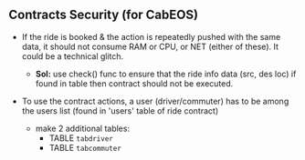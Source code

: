 ## Contracts Security (for CabEOS)
* If the ride is booked & the action is repeatedly pushed with the same data, it should not consume RAM or CPU, or NET (either of these). It could be a technical glitch.
	- __Sol:__ use check() func to ensure that the ride info data (src, des loc) if found in table then contract should not be executed.

* To use the contract actions, a user (driver/commuter) has to be among the users list (found in 'users' table of  ride contract)
	- make 2 additional tables:
		+ TABLE `tabdriver`
		+ TABLE `tabcommuter`